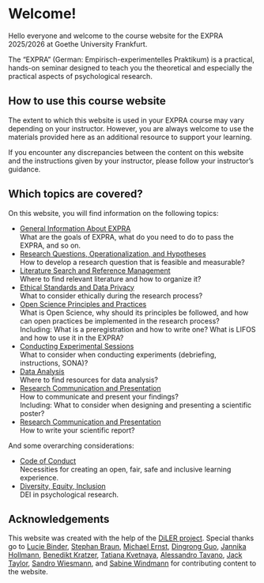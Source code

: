 
# Welcome!

Hello everyone and welcome to the course website for the EXPRA 2025/2026 at Goethe University Frankfurt.

The “EXPRA” (German: Empirisch-experimentelles Praktikum) is a practical, hands-on seminar designed to teach you the theoretical and especially the practical aspects of psychological research.

## How to use this course website
The extent to which this website is used in your EXPRA course may vary depending on your instructor. However, you are always welcome to use the materials provided here as an additional resource to support your learning.

If you encounter any discrepancies between the content on this website and the instructions given by your instructor, please follow your instructor’s guidance.

## Which topics are covered? 
On this website, you will find information on the following topics:

* [General Information About EXPRA](/student-guide)  
   What are the goals of EXPRA, what do you need to do to pass the EXPRA, and so on.
* [Research Questions, Operationalization, and Hypotheses](../content/intro_research)  
   How to develop a research question that is feasible and measurable?   
* [Literature Search and Reference Management](../content/literature)  
   Where to find relevant literature and how to organize it? 
* [Ethical Standards and Data Privacy](../content/ethics)  
   What to consider ethically during the research process?
* [Open Science Principles and Practices](../content/open-science)  
  What is Open Science, why should its principles be followed, and how can open practices be implemented in the research process?   
  Including: What is a preregistration and how to write one? What is LIFOS and how to use it in the EXPRA?
* [Conducting Experimental Sessions](../content/conducting)  
   What to consider when conducting experiments (debriefing, instructions, SONA)?
* [Data Analysis](../content/analysis)  
   Where to find resources for data analysis?
* [Research Communication and Presentation](../content/communication)  
   How to communicate and present your findings?  
   Including: What to consider when designing and presenting a scientific poster?
* [Research Communication and Presentation](../content/writing)  
  How to write your scientific report?

And some overarching considerations: 
* [Code of Conduct](/CoC)  
   Necessities for creating an open, fair, safe and inclusive learning experience.
* [Diversity, Equity, Inclusion](/dei_exp)  
  DEI in psychological research.


## Acknowledgements
This website was created with the help of the [DiLER project](https://diler-digitell.github.io/examples.html). Special thanks go to [Lucie Binder](https://www.psychologie.uni-frankfurt.de/82663505/Lucie_Binder__M_Sc?), [Stephan Braun](https://www.psychologie.uni-frankfurt.de/51975588/Dr__Stephan_Braun), [Michael Ernst](https://fiebachlab.org/team/ernst), [Dingrong Guo](https://www.psychologie.uni-frankfurt.de/141520797/Dr__Dingrong_Guo?), [Jannika Hollmann](https://github.com/JannikaHollmann), [Benedikt Kratzer](https://www.psychologie.uni-frankfurt.de/137346178/M__Sc__Benedikt_Kratzer), [Tatiana Kvetnaya](https://www.psychologie.uni-frankfurt.de/78419488/Team), [Alessandro Tavano](https://fiebachlab.org/team/tavano), [Jack Taylor](https://fiebachlab.org/team/taylor), [Sandro Wiesmann](https://www.goethe-university-frankfurt.de/120691400/Dr__Sandro_Wiesmann), and [Sabine Windmann](https://www.psychologie.uni-frankfurt.de/55263733/Prof__Dr__Sabine_Windmann) for contributing content to the website.



<!-- Please update the list via this link: <a href="https://docs.google.com/spreadsheets/d/1lorMb-dBCmKpYRCBuek_RoisihEonyj3j_7Wyi9KSys/edit?usp=sharing" target="_blank">https://docs.google.com/spreadsheets/d/1lorMb-dBCmKpYRCBuek_RoisihEonyj3j_7Wyi9KSys/edit?usp=sharing</a>
<iframe src="https://docs.google.com/spreadsheets/d/e/2PACX-1vT5iQLhcUifhUrpBD1enidtDh8mVprYnbMUwyNwJUzUUO3VlA4sRkljbBzIxgfa0HPdn523SfhJtdr9/pubhtml?gid=0&single=true" width="600" height="500"></iframe> <--


   

